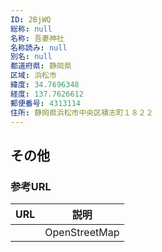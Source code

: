 ```yaml
---
ID: 2BjWQ
総称: null
名称: 吾妻神社
名称読み: null
別名: null
都道府県: 静岡県
区域: 浜松市
緯度: 34.7696348
経度: 137.7626612
郵便番号: 4313114
住所: 静岡県浜松市中央区積志町１８２２
---
```


## その他

### 参考URL

| URL | 説明          |
| --- | ------------- |
|     | OpenStreetMap |
